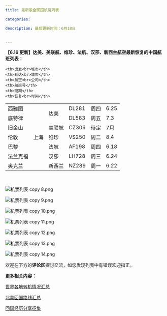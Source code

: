 ```yaml
---
title: 最新最全回国航班列表

categories:

description: 最后更新时间：6月18日


---
```


**【6.16 更新】达美、美联航、维珍、法航、汉莎、新西兰航空最新恢复的中国航班列表：**

<table>
<thead>
  <tr>

    <th>出发<br>城市</th>
    <th>到达<br>城市</th>
    <th>航空<br>公司</th>
    <th>航班号</th>
    <th>班期</th>
    <th>恢复<br>时间</th>
  </tr>
</thead>
<tbody>
  <tr>
    <td>西雅图</td>
    <td rowspan="7">上海</td>
    <td rowspan="2">达美</td>
    <td>DL281</td>
    <td>周四</td>
    <td>6.25</td>
  </tr>
  <tr>
    <td>底特律</td>
    <td>DL583</td>
    <td>周五</td>
    <td>7.3</td>
  </tr>
  <tr>
    <td>旧金山</td>
    <td>美联航</td>
    <td>CZ306</td>
    <td>待定</td>
    <td>7月</td>
  </tr>
  <tr>
    <td>伦敦</td>
    <td>维珍</td>
    <td>VS250</td>
    <td>周二</td>
    <td>8.4</td>
  </tr>
  <tr>
    <td>巴黎</td>
    <td>法航</td>
    <td>AF198</td>
    <td>周四</td>
    <td>6.18</td>
  </tr>
  <tr>
    <td>法兰克福</td>
    <td>汉莎</td>
    <td>LH728</td>
    <td>周三</td>
    <td>6.24</td>
  </tr>
  <tr>
    <td>奥克兰</td>
    <td>新西兰</td>
    <td>NZ289</td>
    <td>周一</td>
    <td>6.22</td>
  </tr>
</tbody>
</table>

<br />

![机票列表 copy 8.png](https://i.loli.net/2020/06/20/jnaIiMveugUFfcJ.png)

![机票列表 copy 9.png](https://i.loli.net/2020/06/20/n6YhjqUrBPiOVI1.png)

![机票列表 copy 10.png](https://i.loli.net/2020/06/20/5lrQehWKjRnADwO.png)

![机票列表 copy 11.png](https://i.loli.net/2020/06/20/sT6tbErnQcBpuhD.png)

![机票列表 copy 12.png](https://i.loli.net/2020/06/20/GxqZjrUgptVPzNT.png)

![机票列表 copy 13.png](https://i.loli.net/2020/06/20/q3cPY81RJ7LFV6d.png)

![机票列表 copy 14.png](https://i.loli.net/2020/06/20/VYs6JdKON7zeDTP.png)

欢迎在下方的**评论区**探讨交流，如您发现列表中有错误欢迎指正。

**更多相关内容：**

[世界各地转机情况汇总](/转机情况)

[北美回国路线汇总](/北美路线)

[回国经历分享征集](/回国经历分享)

